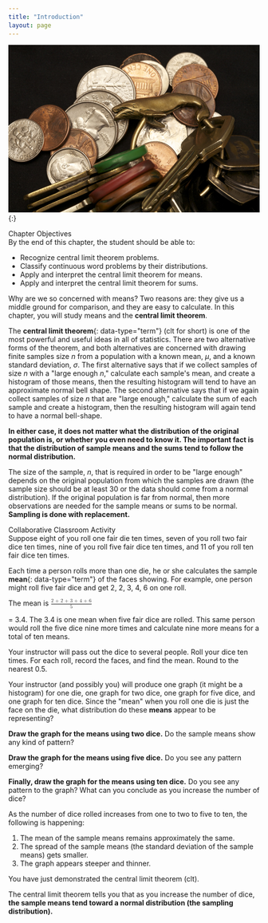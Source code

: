 ```yaml
---
title: "Introduction"
layout: page
---
```



<?cnx.eoc class="summary" title="Chapter Review"?>

<?cnx.eoc class="formula-review" title="Formula Review"?>

<?cnx.eoc class="practice" title="Practice"?>

<?cnx.eoc class="free-response" title="Homework"?>

<?cnx.eoc class="references" title="References"?>

 ![This is a photo of change a set of keys in a pile. There appear to be five pennies, three quarters, four dimes, and two nickels. The key ring has a bronze whale on it and holds eleven keys.](../resources/CNX_Stats_C07_CO.jpg "If you want to figure out the distribution of the change people carry in their pockets, using the central limit theorem and assuming your sample is large enough, you will find that the  distribution is normal and bell-shaped. (credit: John Lodder)"){:}

<div data-type="note" class="chapter-objectives" data-label="" markdown="1">
<div data-type="title">
Chapter Objectives
</div>
By the end of this chapter, the student should be able to:

* Recognize central limit theorem problems.
* Classify continuous word problems by their distributions.
* Apply and interpret the central limit theorem for means.
* Apply and interpret the central limit theorem for sums.

</div>

Why are we so concerned with means? Two reasons are: they give us a middle ground for comparison, and they are easy to calculate. In this chapter, you will study means and the **central limit theorem**.

The **central limit theorem**{: data-type="term"} (clt for short) is one of the most powerful and useful ideas in all of statistics. There are two alternative forms of the theorem, and both alternatives are concerned with drawing finite samples size *n* from a population with a known mean, *μ*, and a known standard deviation, *σ*. The first alternative says that if we collect samples of size *n* with a \"large enough *n*,\" calculate each sample\'s mean, and create a histogram of those means, then the resulting histogram will tend to have an approximate normal bell shape. The second alternative says that if we again collect samples of size *n* that are \"large enough,\" calculate the sum of each sample and create a histogram, then the resulting histogram will again tend to have a normal bell-shape.

**In either case, it does not matter what the distribution of the original population is, or whether you even need to know it. The important fact is that the distribution of sample means and the sums tend to follow the normal distribution.**

The size of the sample, *n*, that is required in order to be \"large enough\" depends on the original population from which the samples are drawn (the sample size should be at least 30 or the data should come from a normal distribution). If the original population is far from normal, then more observations are needed for the sample means or sums to be normal. **Sampling is done with replacement.**

<div data-type="note" class="statistics collab" data-label="" markdown="1">
<div data-type="title">
Collaborative Classroom Activity
</div>
Suppose eight of you roll one fair die ten times, seven of you roll two fair dice ten times, nine of you roll five fair dice ten times, and 11 of you roll ten fair dice ten times.

Each time a person rolls more than one die, he or she calculates the sample **mean**{: data-type="term"} of the faces showing. For example, one person might roll five fair dice and get 2, 2, 3, 4, 6 on one roll.

The mean is <math xmlns="http://www.w3.org/1998/Math/MathML"> <mrow> <mfrac> <mrow> <mtext>2 + 2 + 3 + 4 + 6</mtext> </mrow> <mn>5</mn> </mfrac> </mrow> </math>

 = 3.4. The 3.4 is one mean when five fair dice are rolled. This same person would roll the five dice nine more times and calculate nine more means for a total of ten means.

Your instructor will pass out the dice to several people. Roll your dice ten times. For each roll, record the faces, and find the mean. Round to the nearest 0.5.

Your instructor (and possibly you) will produce one graph (it might be a histogram) for one die, one graph for two dice, one graph for five dice, and one graph for ten dice. Since the \"mean\" when you roll one die is just the face on the die, what distribution do these **means** appear to be representing?

**Draw the graph for the means using two dice.** Do the sample means show any kind of pattern?

**Draw the graph for the means using five dice.** Do you see any pattern emerging?

**Finally, draw the graph for the means using ten dice.** Do you see any pattern to the graph? What can you conclude as you increase the number of dice?

As the number of dice rolled increases from one to two to five to ten, the following is happening:

1.  The mean of the sample means remains approximately the same.
2.  The spread of the sample means (the standard deviation of the sample means) gets smaller.
3.  The graph appears steeper and thinner.

You have just demonstrated the central limit theorem (clt).

The central limit theorem tells you that as you increase the number of dice, **the sample means tend toward a normal distribution (the sampling distribution).**

</div>

